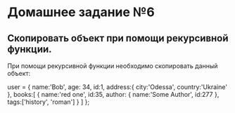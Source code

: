 #   Домашнее задание №6

##  Скопировать объект при помощи рекурсивной функции.

При помощи рекурсивной функции необходимо скопировать данный объект:

user = {
    name:'Bob',
    age: 34,
    id:1,
    address:{
        city:'Odessa',
        country:'Ukraine'
    },
    books:[
        {
            name:'red one',
            id:35,
            author: {
                name:'Some Author',
                id:277
            },
            tags:['history', 'roman']
        }
    ]
};
